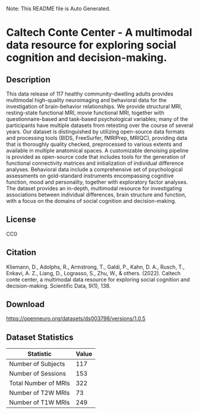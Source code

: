 Note: This README file is Auto Generated.

# Caltech Conte Center - A multimodal data resource for exploring social cognition and decision-making.

## Description

This data release of 117 healthy community-dwelling adults provides multimodal high-quality neuroimaging and behavioral data for the investigation of brain-behavior relationships. We provide structural MRI, resting-state functional MRI, movie functional MRI, together with questionnaire-based and task-based psychological variables; many of the participants have multiple datasets from retesting over the course of several years. Our dataset is distinguished by utilizing open-source data formats and processing tools (BIDS, FreeSurfer, fMRIPrep, MRIQC), providing data that is thoroughly quality checked, preprocessed to various extents and available in multiple anatomical spaces. A customizable denoising pipeline is provided as open-source code that includes tools for the generation of functional connectivity matrices and initialization of individual difference analyses. Behavioral data include a comprehensive set of psychological assessments on gold-standard instruments encompassing cognitive function, mood and personality, together with exploratory factor analyses. The dataset provides an in-depth, multimodal resource for investigating associations between individual differences, brain structure and function, with a focus on the domains of social cognition and decision-making.


## License

CC0

## Citation

Kliemann, D., Adolphs, R., Armstrong, T., Galdi, P., Kahn, D. A., Rusch, T., Enkavi, A. Z., Liang, D., Lograsso, S., Zhu, W., & others. (2022). Caltech conte center, a multimodal data resource for exploring social cognition and decision-making. Scientific Data, 9(1), 138.

## Download

https://openneuro.org/datasets/ds003798/versions/1.0.5

## Dataset Statistics

| Statistic | Value |
| --- | --- |
| Number of Subjects | 117 |
| Number of Sessions | 153 |
| Total Number of MRIs | 322 |
| Number of T2W MRIs | 73 |
| Number of T1W MRIs | 249 |

